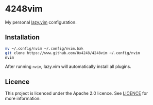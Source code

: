 # 4248vim

My personal [lazy.vim](https://www.lazyvim.org/plugins) configuration.

## Installation

```bash
mv ~/.config/nvim ~/.config/nvim.bak
git clone https://www.github.com/0x4248/4248vim ~/.config/nvim
nvim
```

After running `nvim`, lazy.vim will automatically install all plugins.

## Licence

This project is licenced under the Apache 2.0 licence. See [LICENCE](LICENCE) for more information.